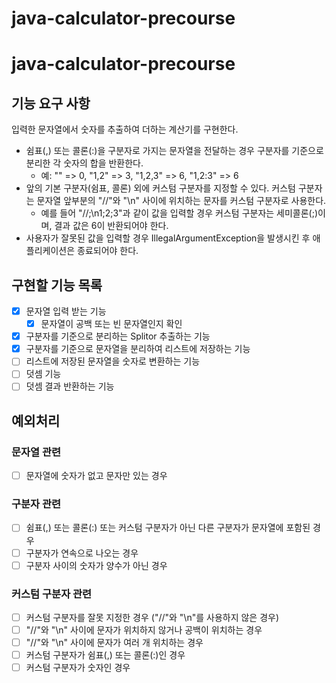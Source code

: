 # java-calculator-precourse

# java-calculator-precourse

## 기능 요구 사항
입력한 문자열에서 숫자를 추출하여 더하는 계산기를 구현한다.

- 쉼표(,) 또는 콜론(:)을 구분자로 가지는 문자열을 전달하는 경우 구분자를 기준으로 분리한 각 숫자의 합을 반환한다.
    - 예: "" => 0, "1,2" => 3, "1,2,3" => 6, "1,2:3" => 6
- 앞의 기본 구분자(쉼표, 콜론) 외에 커스텀 구분자를 지정할 수 있다. 커스텀 구분자는 문자열 앞부분의 "//"와 "\n" 사이에 위치하는 문자를 커스텀 구분자로 사용한다.
    - 예를 들어 "//;\n1;2;3"과 같이 값을 입력할 경우 커스텀 구분자는 세미콜론(;)이며, 결과 값은 6이 반환되어야 한다.
- 사용자가 잘못된 값을 입력할 경우 IllegalArgumentException을 발생시킨 후 애플리케이션은 종료되어야 한다.

## 구현할 기능 목록
- [x] 문자열 입력 받는 기능
    - [x] 문자열이 공백 또는 빈 문자열인지 확인
- [x] 구분자를 기준으로 분리하는 Splitor 추출하는 기능
- [x] 구분자를 기준으로 문자열을 분리하여 리스트에 저장하는 기능
- [ ] 리스트에 저장된 문자열을 숫자로 변환하는 기능
- [ ] 덧셈 기능
- [ ] 덧셈 결과 반환하는 기능

## 예외처리
### 문자열 관련
- [ ] 문자열에 숫자가 없고 문자만 있는 경우

### 구분자 관련
- [ ] 쉼표(,) 또는 콜론(:) 또는 커스텀 구분자가 아닌 다른 구분자가 문자열에 포함된 경우
- [ ] 구분자가 연속으로 나오는 경우
- [ ] 구분자 사이의 숫자가 양수가 아닌 경우

### 커스텀 구분자 관련
- [ ] 커스텀 구분자를 잘못 지정한 경우 ("//"와 "\n"를 사용하지 않은 경우)
- [ ] "//"와 "\n" 사이에 문자가 위치하지 않거나 공백이 위치하는 경우
- [ ] "//"와 "\n" 사이에 문자가 여러 개 위치하는 경우
- [ ] 커스텀 구분자가 쉼표(,) 또는 콜론(:)인 경우
- [ ] 커스텀 구분자가 숫자인 경우